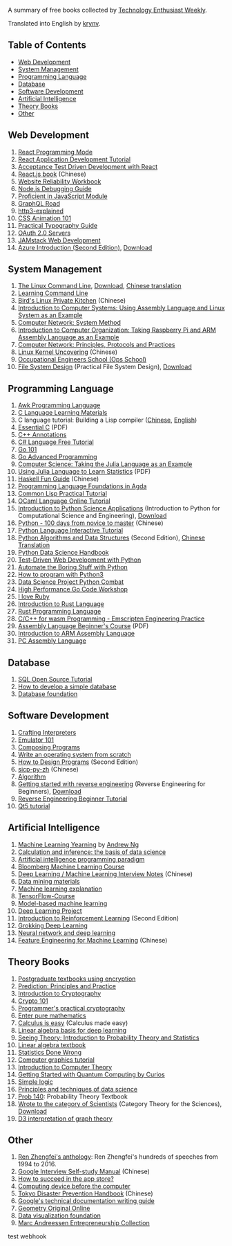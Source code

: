A summary of free books collected by [Technology Enthusiast Weekly](https://github.com/ruanyf/weekly).

Translated into English by [krynv](http://github.com/krynv/).

## Table of Contents

- [Web Development](#Web-Development)
- [System Management](#System-Management)
- [Programming Language](#Programming-Language)
- [Database](#Database)
- [Software Development](#Software-Development)
- [Artificial Intelligence](#Artificial-Intelligence)
- [Theory Books](#Theory-Books)
- [Other](#Other)


## Web Development

1. [React Programming Mode](https://github.com/krasimir/react-in-patterns)
1. [React Application Development Tutorial](https://github.com/tyroprogrammer/learn-react-app/tree/master/src/tutorial)
1. [Acceptance Test Driven Development with React](https://leanpub.com/build-react-app-with-atdd)
1. [React.js book](http://huziketang.mangojuice.top/books/react/) (Chinese)
1. [Website Reliability Workbook](https://landing.google.com/sre/book.html)
1. [Node.js Debugging Guide](https://github.com/nswbmw/node-in-debugging)
1. [Proficient in JavaScript Module](https://github.com/mjavascript/mastering-modular-javascript)
1. [GraphQL Road](https://www.robinwieruch.de/the-road-to-graphql-book/)
1. [http3-explained](https://github.com/bagder/http3-explained)
1. [CSS Animation 101](https://github.com/cssanimation/css-animation-101)
1. [Practical Typography Guide](https://practicaltypography.com/)
1. [OAuth 2.0 Servers](https://www.oauth.com/)
1. [JAMstack Web Development](https://www.netlify.com/oreilly-jamstack/)
1. [Azure Introduction (Second Edition)](https://azure.microsoft.com/en-us/resources/azure-for-architects/), [Download](https://github.com/PacktPublishing/Azure-for-Architects)

## System Management

1. [The Linux Command Line](http://linuxcommand.org/tlcl.php), [Download](http://sourceforge.net/projects/linuxcommand/files/TLCL/13.07/TLCL-13.07.pdf/download), [Chinese translation](http://billie66.github.io/TLCL/index.html)
1. [Learning Command Line](https://hellowebbooks.com/learn-command-line/)
1. [Bird's Linux Private Kitchen](http://linux.vbird.org/) (Chinese)
1. [Introduction to Computer Systems: Using Assembly Language and Linux System as an Example](http://bob.cs.sonoma.edu/IntroCompOrg-x64/book.html)
1. [Computer Network: System Method](https://github.com/SystemsApproach/book)
1. [Introduction to Computer Organization: Taking Raspberry Pi and ARM Assembly Language as an Example](http://bob.cs.sonoma.edu/IntroCompOrg-RPi/frontmatter-1.html)
1. [Computer Network: Principles, Protocols and Practices](http://cnp3book.info.ucl.ac.be/#)
1. [Linux Kernel Uncovering](https://xinqiu.gitbooks.io/linux-insides-cn/content/index.html) (Chinese)
1. [Occupational Engineers School (Ops School)](http://www.opsschool.org/)
1. [File System Design](https://www.amazon.com/exec/obidos/ASIN/1558604979/qid=1012094537/sr=8-1/ref=sr_8_71_1/103-9130044-4352613) (Practical File System Design), [Download](http://www.nobius.org/~dbg/practical-file-system-design.pdf)
 
## Programming Language

1. [Awk Programming Language](https://ia802309.us.archive.org/25/items/pdfy-MgN0H1joIoDVoIC7/The_AWK_Programming_Language.pdf)
1. [C Language Learning Materials](http://www.isthe.com/chongo/tech/comp/c/index.html)
1. C language tutorial: Building a Lisp compiler ([Chinese](https://ksco.gitbooks.io/build-your-own-lisp/), [English](http://www.buildyourownlisp.com/contents))
1. [Essential C](http://cslibrary.stanford.edu/101/EssentialC.pdf) (PDF)
1. [C++ Annotations](http://www.icce.rug.nl/documents/cplusplus/)
1. [C# Language Free Tutorial](https://www.tutlane.com/tutorial/csharp/csharp-tutorial)
1. [Go 101](https://go101.org/)
1. [Go Advanced Programming](https://github.com/chai2010/advanced-go-programming-book)
1. [Computer Science: Taking the Julia Language as an Example](https://benlauwens.github.io/ThinkJulia.jl/latest/book.html)
1. [Using Julia Language to Learn Statistics](https://people.smp.uq.edu.au/YoniNazarathy/julia-stats/StatisticsWithJulia.pdf) (PDF)
1. [Haskell Fun Guide](http://fleurer.github.io/lyah/) (Chinese)
1. [Programming Language Foundations in Agda](https://plfa.github.io/)
1. [Common Lisp Practical Tutorial](http://www.gigamonkeys.com/book/)
1. [OCaml Language Online Tutorial](http://www.cs.cornell.edu/courses/cs3110/2019sp/textbook/)
1. [Introduction to Python Science Applications](http://www.freetechbooks.com/introduction-to-python-for-computational-science-and-engineering-t884.html) (Introduction to Python for Computational Science and Engineering), [Download](http://www.southampton.ac.uk/~fangohr/training/python/pdfs/Python-for-Computational-Science-and-Engineering.pdf)
1. [Python - 100 days from novice to master](https://github.com/jackfrued/Python-100-Days) (Chinese)
1. [Python Language Interactive Tutorial](http://projectpython.net/chapter00/)
1. [Python Algorithms and Data Structures](http://interactivepython.org/runestone/static/pythonds/index.html) (Second Edition), [Chinese Translation](https://github.com/facert/python-data-structure-cn)
1. [Python Data Science Handbook](https://github.com/jakevdp/PythonDataScienceHandbook)
1. [Test-Driven Web Development with Python](https://www.obeythetestinggoat.com/pages/book.html#toc)
1. [Automate the Boring Stuff with Python](https://automatetheboringstuff.com/)
1. [How to program with Python3](https://www.digitalocean.com/community/tutorials/digitalocean-ebook-how-to-code-in-python)
1. [Data Science Project Python Combat](https://www.digitalocean.com/community/tutorials/machine-learning-projects-python-a-digitalocean-ebook)
1. [High Performance Go Code Workshop](https://dave.cheney.net/high-performance-go-workshop/gopherchina-2019.html)
1. [I love Ruby](https://i-love-ruby.gitlab.io/)
1. [Introduction to Rust Language](https://stevedonovan.github.io/rust-gentle-intro/readme.html)
1. [Rust Programming Language](https://www.jyotirmoy.net/posts/2018-12-01-rust-book.html)
1. [C/C++ for wasm Programming - Emscripten Engineering Practice](https://github.com/3dgen/cppwasm-book)
1. [Assembly Language Beginner's Course](https://yurichev.com/writings/AL4B-EN.pdf) (PDF)
1. [Introduction to ARM Assembly Language](http://bob.cs.sonoma.edu/IntroCompOrg-RPi/intro-co-rpi.html)
1. [PC Assembly Language](https://pacman128.github.io/pcasm/)

## Database

1. [SQL Open Source Tutorial](https://selectstarsql.com/)
1. [How to develop a simple database](https://cstack.github.io/db_tutorial/)
1. [Database foundation](http://webdam.inria.fr/Alice/)

## Software Development

1. [Crafting Interpreters](http://craftinginterpreters.com/)
1. [Emulator 101](http://www.emulator101.com/)
1. [Composing Programs](http://www.composingprograms.com/)
1. [Write an operating system from scratch](https://github.com/cfenollosa/os-tutorial)
1. [How to Design Programs](https://htdp.org/2018-01-06/Book/index.html) (Second Edition)
1. [sicp-py-zh](https://github.com/wizardforcel/sicp-py-zh) (Chinese)
1. [Algorithm](https://github.com/jeffgerickson/algorithms)
1. [Getting started with reverse engineering](https://github.com/dennis714/RE-for-beginners) (Reverse Engineering for Beginners), [Download](http://beginners.re/Reverse_Engineering_for_Beginners-en.pdf)
1. [Reverse Engineering Beginner Tutorial](https://www.begin.re/)
1. [Qt5 tutorial](https://qmlbook.github.io/)

## Artificial Intelligence

1. [Machine Learning Yearning](https://github.com/ajaymache/machine-learning-yearning) by [Andrew Ng](https://en.wikipedia.org/wiki/Andrew_Ng)
1. [Calculation and inference: the basis of data science](https://ds8.gitbooks.io/textbook/content/)
1. [Artificial intelligence programming paradigm](https://github.com/norvig/paip-lisp)
1. [Bloomberg Machine Learning Course](https://bloomberg.github.io/foml/)
1. [Deep Learning / Machine Learning Interview Notes](https://github.com/imhuay/Interview_Notes-Chinese) (Chinese)
1. [Data mining materials](https://www-users.cs.umn.edu/~kumar001/dmbook/index.php)
1. [Machine learning explanation](https://christophm.github.io/interpretable-ml-book/)
1. [TensorFlow-Course](https://github.com/open-source-for-science/TensorFlow-Course)
1. [Model-based machine learning](http://mbmlbook.com/)
1. [Deep Learning Project](https://github.com/Spandan-Madan/DeepLearningProject)
1. [Introduction to Reinforcement Learning](http://incompleteideas.net/book/the-book.html) (Second Edition)
1. [Grokking Deep Learning](https://livebook.manning.com/#!/book/grokking-deep-learning/)
1. [Neural network and deep learning](https://github.com/nndl/nndl.github.io)
1. [Feature Engineering for Machine Learning](http://fe4ml.apachecn.org/#/) (Chinese)

## Theory Books

1. [Postgraduate textbooks using encryption](http://toc.cryptobook.us/)
1. [Prediction: Principles and Practice](https://otexts.org/fpp2/)
1. [Introduction to Cryptography](https://intensecrypto.org/public/)
1. [Crypto 101](https://www.crypto101.io/)
1. [Programmer's practical cryptography](https://cryptobook.nakov.com/)
1. [Enter pure mathematics](https://infinitedescent.xyz/)
1. [Calculus is easy](http://calculusmadeeasy.org/) (Calculus made easy)
1. [Linear algebra basis for deep learning](https://hadrienj.github.io/posts/Deep-Learning-Book-Series-Introduction/)
1. [Seeing Theory: Introduction to Probability Theory and Statistics](https://seeing-theory.brown.edu/#firstPage)
1. [Linear algebra textbook](http://joshua.smcvt.edu/linearalgebra/#current_version)
1. [Statistics Done Wrong](https://www.statisticsdonewrong.com/index.html)
1. [Computer graphics tutorial](http://www.scratchapixel.com/)
1. [Introduction to Computer Theory](https://introtcs.org/public/index.html)
1. [Getting Started with Quantum Computing by Curios](https://quantum.country/qcvc)
1. [Simple logic](https://book.simply-logical.space/)
1. [Principles and techniques of data science](https://www.textbook.ds100.org/)
1. [Prob 140](http://prob140.org/textbook/README): Probability Theory Textbook
1. [Wrote to the category of Scientists](http://category-theory.mitpress.mit.edu/) (Category Theory for the Sciences), [Download](https://github.com/mmai/Category-Theory-for-the-Sciences)
1. [D3 interpretation of graph theory](https://mrpandey.github.io/d3graphTheory/index.html)

## Other

1. [Ren Zhengfei's anthology](./docs/任正非文集.epub): Ren Zhengfei's hundreds of speeches from 1994 to 2016.
1. [Google Interview Self-study Manual](https://github.com/jwasham/coding-interview-university/blob/master/translations/README-cn.md) (Chinese)
1. [How to succeed in the app store?](https://github.com/amirrajan/survivingtheappstore)
1. [Computing device before the computer](http://ed-thelen.org/comp-hist/CBC.html)
1. [Tokyo Disaster Prevention Handbook](http://www.metro.tokyo.jp/chinese/guide/bosai/index.html) (Chinese)
1. [Google's technical documentation writing guide](https://developers.google.com/style/)
1. [Geometry Original Online](https://www.c82.net/euclid/)
1. [Data visualization foundation](https://serialmentor.com/dataviz/)
1. [Marc Andreessen Entrepreneurship Collection](https://pmarchive.com/)



test webhook
